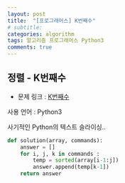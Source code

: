 ```yaml
---
layout: post
title:  "[프로그래머스] K번째수"
# subtitle: 
categories: algorithm
tags: 알고리즘 프로그래머스 Python3
comments: true
---
```


## 정렬 - K번째수

* 문제 링크 : [K번째수](https://programmers.co.kr/learn/courses/30/lessons/42748)

사용 언어 : Python3

사기적인 Python의 텍스트 슬라이싱..

```python
def solution(array, commands):
    answer = []
    for i, j, k in commands :
        temp = sorted(array[i-1:j])
        answer.append(temp[k-1])
    return answer
```